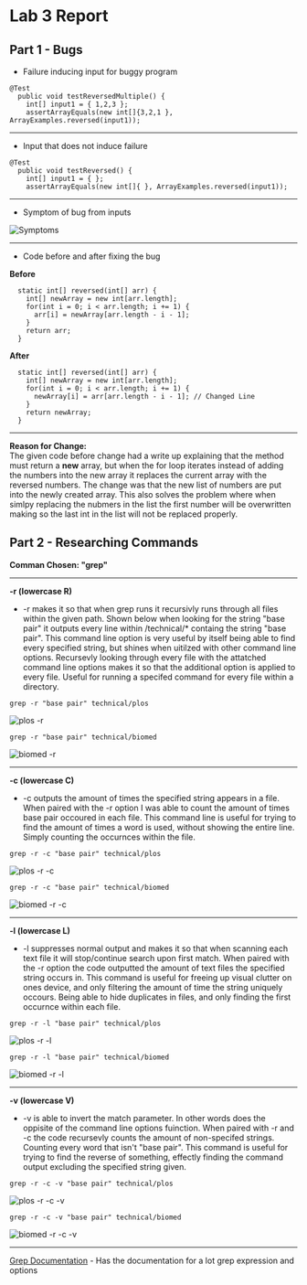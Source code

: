 # Lab 3 Report

## **Part 1 - Bugs**
* Failure inducing input for buggy program
```
@Test
  public void testReversedMultiple() {
    int[] input1 = { 1,2,3 };
    assertArrayEquals(new int[]{3,2,1 }, ArrayExamples.reversed(input1));
```

---
* Input that does not induce failure
```
@Test
  public void testReversed() {
    int[] input1 = { };
    assertArrayEquals(new int[]{ }, ArrayExamples.reversed(input1));
```

---
* Symptom of bug from inputs

![Symptoms](Photos/LabRep3/Lab4Symptoms.png)

---
* Code before and after fixing the bug

**Before**
```
  static int[] reversed(int[] arr) {
    int[] newArray = new int[arr.length];
    for(int i = 0; i < arr.length; i += 1) {
      arr[i] = newArray[arr.length - i - 1];
    }
    return arr;
  }
```
**After**
```
  static int[] reversed(int[] arr) {
    int[] newArray = new int[arr.length];
    for(int i = 0; i < arr.length; i += 1) {
      newArray[i] = arr[arr.length - i - 1]; // Changed Line
    }
    return newArray;
  }
```

---
**Reason for Change:**\
The given code before change had a write up explaining that the method must return a **new** array, but when the for loop iterates instead of adding the numbers into the new array it replaces the current array with the reversed numbers. The change was that the new list of numbers are put into the newly created array. This also solves the problem where when simlpy replacing the nubmers in the list the first number will be overwritten making so the last int in the list will not be replaced properly.

## **Part 2 - Researching Commands**

**Comman Chosen: "grep"**

---

**-r (lowercase R)**
* -r makes it so that when grep runs it recursivly runs through all files within the given path. Shown below when looking for the string "base pair" it outputs every line within /technical/* containg the string "base pair". This command line option is very useful by itself being able to find every specified string, but shines when uitilzed with other command line options. Recursevly looking through every file with the attatched command line options makes it so that the additional option is applied to every file. Useful for running a specifed command for every file within a directory.
```
grep -r "base pair" technical/plos
```
![plos -r](Photos/LabRep3/Lab5Rep3grep_plos_r.png)
```
grep -r "base pair" technical/biomed
```
![biomed -r](Photos/LabRep3/Lab5Rep3grep_biomed_r.png)

---

**-c (lowercase C)**
* -c outputs the amount of times the specified string appears in a file. When paired with the -r option I was able to count the amount of times base pair occoured in each file. This command line is useful for trying to find the amount of times a word is used, without showing the entire line. Simply counting the occurnces within the file.
```
grep -r -c "base pair" technical/plos
```
![plos -r -c](Photos/LabRep3/Lab5Rep3grep_plos_r_c.png)
```
grep -r -c "base pair" technical/biomed
```
![biomed -r -c](Photos/LabRep3/Lab5Rep3grep_biomed_r_c.png)

---

**-l (lowercase L)**
* -l suppresses normal output and makes it so that when scanning each text file it will stop/continue search upon first match. When paired with the -r option the code outputted the amount of text files the specified string occurs in. This command is useful for freeing up visual clutter on ones device, and only filtering the amount of time the string uniquely occours. Being able to hide duplicates in files, and only finding the first occurnce within each file. 
```
grep -r -l "base pair" technical/plos
```
![plos -r -l](Photos/LabRep3/Lab5Rep3grep_plos_r_l.png)
```
grep -r -l "base pair" technical/biomed
```
![biomed -r -l](Photos/LabRep3/Lab5Rep3grep_biomed_r_l.png)

---

**-v (lowercase V)**
* -v is able to invert the match parameter. In other words does the oppisite of the command line options fuinction. When paired with -r and -c the code recursevly counts the amount of non-specifed strings. Counting every word that isn't "base pair". This command is useful for trying to find the reverse of something, effectly finding the command output excluding the specified string given.
```
grep -r -c -v "base pair" technical/plos
```
![plos -r -c -v](Photos/LabRep3/Lab5Rep3grep_plos_r_c_v.png)
```
grep -r -c -v "base pair" technical/biomed
```
![biomed -r -c -v](Photos/LabRep3/Lab5Rep3grep_biomed_r_c_v.png)

---

[Grep Documentation](https://github.com/ucsd-cse15l-s23/docsearch) - Has the documentation for a lot grep expression and options
